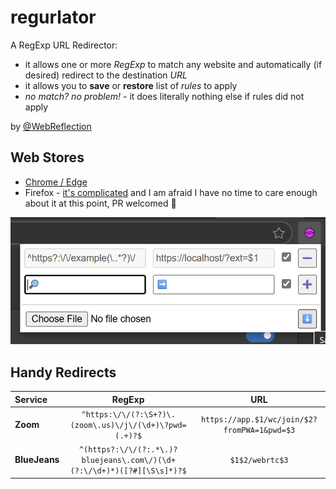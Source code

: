 # regurlator

A RegExp URL Redirector:

  * it allows one or more *RegExp* to match any website and automatically (if desired) redirect to the destination *URL*
  * it allows you to **save** or **restore** list of *rules* to apply
  * *no match? no problem!* - it does literally nothing else if rules did not apply

by [@WebReflection](https://x.com/WebReflection)

## Web Stores
  * [Chrome / Edge](https://chromewebstore.google.com/detail/regurlator/jfgfmidmfgfajfmhbfhbkidjnhgdfinl)
  * Firefox - [it's complicated](https://x.com/khanhicetea/status/1983564678803423730) and I am afraid I have no time to care enough about it at this point, PR welcomed 👋


![regurlator popup example](./regurlator.png)

## Handy Redirects

| Service     | RegExp | URL |
| :---------- | :----: | :-: |
| **Zoom**    | `^https:\/\/(?:\S+?)\.(zoom\.us)\/j\/(\d+)\?pwd=(.+)?$` | `https://app.$1/wc/join/$2?fromPWA=1&pwd=$3` |
| **BlueJeans** | `^(https?:\/\/(?:.*\.)?bluejeans\.com\/)(\d+(?:\/\d+)*)([?#][\S\s]*)?$` | `$1$2/webrtc$3` |
